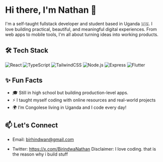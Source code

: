 # Hi there, I'm Nathan 👋

I'm a self-taught fullstack developer and student based in Uganda 🇺🇬. I love building practical, beautiful, and meaningful digital experiences. From web apps to mobile tools, I'm all about turning ideas into working products.

## 🛠️ Tech Stack
![React](https://img.shields.io/badge/-React-61DAFB?logo=react&logoColor=white&style=for-the-badge)
![TypeScript](https://img.shields.io/badge/-TypeScript-3178C6?logo=typescript&logoColor=white&style=for-the-badge)
![TailwindCSS](https://img.shields.io/badge/-Tailwind-06B6D4?logo=tailwindcss&logoColor=white&style=for-the-badge)
![Node.js](https://img.shields.io/badge/-Node.js-339933?logo=node.js&logoColor=white&style=for-the-badge)
![Express](https://img.shields.io/badge/-Express-000000?logo=express&logoColor=white&style=for-the-badge)
![Flutter](https://img.shields.io/badge/-Flutter-02569B?logo=flutter&logoColor=white&style=for-the-badge)

## ✨ Fun Facts
- 🎓 Still in high school but building production-level apps.
- ⚡ I taught myself coding with online resources and real-world projects
- 🌍 I’m Congolese living in Uganda and I code every day!

## 📫 Let's Connect
- Email: birhindwan@gmail.com
  
- Twitter: https://x.com/BirindwaNathan
Disclaimer: I love coding. that is the reason why i build stuff 
